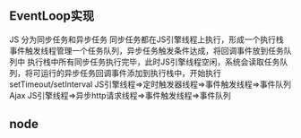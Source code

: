 ## EventLoop实现
JS 分为同步任务和异步任务
同步任务都在JS引擎线程上执行，形成一个执行栈
事件触发线程管理一个任务队列，异步任务触发条件达成，将回调事件放到任务队列中
执行栈中所有同步任务执行完毕，此时JS引擎线程空闲，系统会读取任务队列，将可运行的异步任务回调事件添加到执行栈中，开始执行
setTimeout/setInterval JS引擎线程=>定时触发器线程=>事件触发线程=>事件队列
Ajax JS引擎线程=>异步http请求线程=>事件触发线程=>事件队列
## node 
